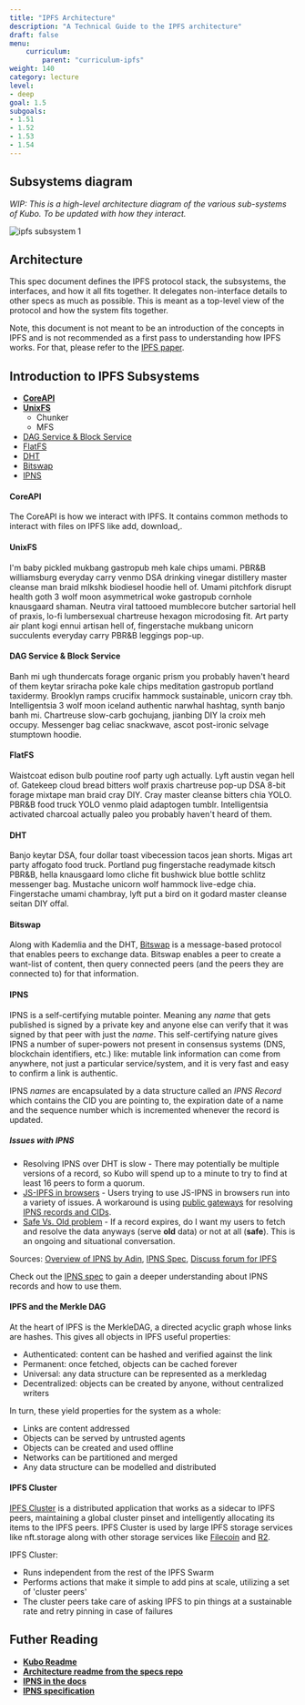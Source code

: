 ```yaml
---
title: "IPFS Architecture"
description: "A Technical Guide to the IPFS architecture"
draft: false
menu:
    curriculum:
        parent: "curriculum-ipfs"
weight: 140
category: lecture
level:
- deep
goal: 1.5
subgoals:
- 1.51
- 1.52
- 1.53
- 1.54
---
```


## Subsystems diagram
_WIP: This is a high-level architecture diagram of the various sub-systems of Kubo. To be updated with how they interact._

![ipfs subsystem 1](go-ipfs-subsystems.png)


## Architecture

This spec document defines the IPFS protocol stack, the subsystems, the interfaces, and how it all fits together. It delegates non-interface details to other specs as much as possible. This is meant as a top-level view of the protocol and how the system fits together.

Note, this document is not meant to be an introduction of the concepts in IPFS and is not recommended as a first pass to understanding how IPFS works. For that, please refer to the [IPFS paper](https://github.com/ipfs/papers/blob/master/ipfs-cap2pfs/ipfs-p2p-file-system.pdf).

## Introduction to IPFS Subsystems 
* [**CoreAPI**](#coreapi)
* [**UnixFS**](#unixfs)
    * Chunker
    * MFS
* [DAG Service & Block Service](#dag-service--block-service)
* [FlatFS](#flatfs)
* [DHT](#dht)
* [Bitswap](#bitswap)
* [IPNS](#ipns)

#### CoreAPI
The CoreAPI is how we interact with IPFS. It contains common methods to interact with files on IPFS like add, download,.

#### UnixFS
I'm baby pickled mukbang gastropub meh kale chips umami. PBR&B williamsburg everyday carry venmo DSA drinking vinegar distillery master cleanse man braid mlkshk biodiesel hoodie hell of. Umami pitchfork disrupt health goth 3 wolf moon asymmetrical woke gastropub cornhole knausgaard shaman. Neutra viral tattooed mumblecore butcher sartorial hell of praxis, lo-fi lumbersexual chartreuse hexagon microdosing fit. Art party air plant kogi ennui artisan hell of, fingerstache mukbang unicorn succulents everyday carry PBR&B leggings pop-up.

#### DAG Service & Block Service

Banh mi ugh thundercats forage organic prism you probably haven't heard of them keytar sriracha poke kale chips meditation gastropub portland taxidermy. Brooklyn ramps crucifix hammock sustainable, unicorn cray tbh. Intelligentsia 3 wolf moon iceland authentic narwhal hashtag, synth banjo banh mi. Chartreuse slow-carb gochujang, jianbing DIY la croix meh occupy. Messenger bag celiac snackwave, ascot post-ironic selvage stumptown hoodie.

#### FlatFS

Waistcoat edison bulb poutine roof party ugh actually. Lyft austin vegan hell of. Gatekeep cloud bread bitters wolf praxis chartreuse pop-up DSA 8-bit forage mixtape man braid cray DIY. Cray master cleanse bitters chia YOLO. PBR&B food truck YOLO venmo plaid adaptogen tumblr. Intelligentsia activated charcoal actually paleo you probably haven't heard of them.

#### DHT

Banjo keytar DSA, four dollar toast vibecession tacos jean shorts. Migas art party affogato food truck. Portland pug fingerstache readymade kitsch PBR&B, hella knausgaard lomo cliche fit bushwick blue bottle schlitz messenger bag. Mustache unicorn wolf hammock live-edge chia. Fingerstache umami chambray, lyft put a bird on it godard master cleanse seitan DIY offal.

#### Bitswap
Along with Kademlia and the DHT, [Bitswap](https://docs.ipfs.io/concepts/bitswap/#bitswap) is a message-based protocol that enables peers to exchange data. Bitswap enables a peer to create a want-list of content, then query connected peers (and the peers they are connected to) for that information.

#### IPNS

IPNS is a self-certifying mutable pointer. Meaning any _name_ that gets published is signed by a private key and anyone else can verify that it was signed by that peer with just the _name_. This self-certifying nature gives IPNS a number of super-powers not present in consensus systems (DNS, blockchain identifiers, etc.) like: mutable link information can come from anywhere, not just a particular service/system, and it is very fast and easy to confirm a link is authentic.

IPNS _names_ are encapsulated by a data structure called an _IPNS Record_ which contains the CID you are pointing to, the expiration date of a name and the sequence number which is incremented whenever the record is updated.

##### Issues with IPNS
* Resolving IPNS over DHT is slow - There may potentially be multiple versions of a record, so Kubo will spend up to a minute to try to find at least 16 peers to form a quorum.
* [JS-IPFS in browsers](https://github.com/ipfs/js-ipfs/blob/master/docs/BROWSERS.md) - Users trying to use JS-IPNS in browsers run into a variety of issues. A workaround is using [public gateways](https://docs.ipfs.tech/concepts/ipfs-gateway/#public-gateways) for resolving [IPNS records and CIDs](/curriculum/ipfs/ipfs-gateways).
* [Safe Vs. Old problem](https://github.com/ipfs/kubo/issues/1958#issuecomment-444201606) - If a record expires, do I want my users to fetch and resolve the data anyways (serve **old** data) or not at all (**safe**). This is an ongoing and situational conversation.

Sources: [Overview of IPNS by Adin](https://pl-strflt.notion.site/IPNS-Overview-and-FAQ-071b9b14f12045ea842a7d51cfb47dff#0963fe6b470a4c55b1929146c360dc95), [IPNS Spec](https://github.com/ipfs/specs/blob/main/IPNS.md), [Discuss forum for IPFS](https://discuss.ipfs.tech/t/how-do-i-make-my-ipns-records-live-longer/14768/17?u=lidel)

Check out the [IPNS spec](https://github.com/ipfs/specs/tree/main/ipns) to gain a deeper understanding about IPNS records and how to use them.

#### IPFS and the Merkle DAG
At the heart of IPFS is the MerkleDAG, a directed acyclic graph whose links are hashes. This gives all objects in IPFS useful properties:

- Authenticated: content can be hashed and verified against the link
- Permanent: once fetched, objects can be cached forever
- Universal: any data structure can be represented as a merkledag
- Decentralized: objects can be created by anyone, without centralized writers

In turn, these yield properties for the system as a whole:

- Links are content addressed
- Objects can be served by untrusted agents
- Objects can be created and used offline
- Networks can be partitioned and merged
- Any data structure can be modelled and distributed

#### IPFS Cluster

[IPFS Cluster](https://ipfscluster.io/) is a distributed application that works as a sidecar to IPFS peers, maintaining a global cluster pinset and intelligently allocating its items to the IPFS peers. IPFS Cluster is used by large IPFS storage services like nft.storage along with other storage services like [Filecoin](/curriculum/filecoin/introduction) and [R2](https://developers.cloudflare.com/r2/get-started/).

IPFS Cluster:
* Runs independent from the rest of the IPFS Swarm
* Performs actions that make it simple to add pins at scale, utilizing a set of 'cluster peers'
* The cluster peers take care of asking IPFS to pin things at a sustainable rate and retry pinning in case of failures

## Futher Reading
* [**Kubo Readme**](https://github.com/ipfs/go-ipfs/#map-of-go-ipfs-subsystems)
* [**Architecture readme from the specs repo**](https://github.com/ipfs/specs/blob/master/ARCHITECTURE.md)
* [**IPNS in the docs**](https://docs.ipfs.tech/concepts/ipns/#how-ipns-works)
* [**IPNS specification**](https://github.com/ipfs/specs/blob/main/ipns/IPNS.md)